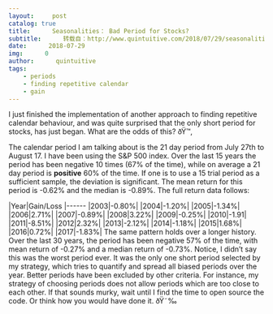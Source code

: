 ```yaml
---
layout:     post
catalog: true
title:      Seasonalities： Bad Period for Stocks?
subtitle:      转载自：http://www.quintuitive.com/2018/07/29/seasonalities-bad-period-stocks/
date:      2018-07-29
img:      0
author:      quintuitive
tags:
    - periods
    - finding repetitive calendar
    - gain
---
```


I just finished the implementation of another approach to finding repetitive calendar behaviour, and was quite surprised that the only short period for stocks, has just began. What are the odds of this? ðŸ™‚

The calendar period I am talking about is the 21 day period from July 27th to August 17. I have been using the S&P 500 index. Over the last 15 years the period has been negative 10 times (67% of the time), while on average a 21 day period is **positive** 60% of the time. If one is to use a 15 trial period as a sufficient sample, the deviation is significant.
The mean return for this period is -0.62% and the median is -0.89%. The full return data follows:

|Year|Gain/Loss
|------
|2003|-0.80%|
|2004|-1.20%|
|2005|-1.34%|
|2006|2.71%|
|2007|-0.89%|
|2008|3.22%|
|2009|-0.25%|
|2010|-1.91|
|2011|-8.51%|
|2012|2.32%|
|2013|-2.12%|
|2014|-1.18%|
|2015|1.68%|
|2016|0.72%|
|2017|-1.83%|
The same pattern holds over a longer history. Over the last 30 years, the period has been negative 57% of the time, with mean return of -0.27% and a median return of -0.73%.
Notice, I didn’t say this was the worst period ever. It was the only one short period selected by my strategy, which tries to quantify and spread all biased periods over the year. Better periods have been excluded by other criteria. For instance, my strategy of choosing periods does not allow periods which are too close to each other. If that sounds murky, wait until I find the time to open source the code. Or think how you would have done it. ðŸ˜‰

